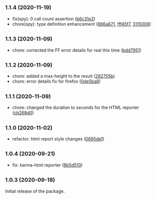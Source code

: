 ## <small>1.1.4 (2020-11-19)</small>

* fix(spy): 0 call count assertion ([b6c31e2](https://github.com/Netatwork-de/mocha-utils/commit/b6c31e2))
* chore(spy): type definition enhancement ([886a671](https://github.com/Netatwork-de/mocha-utils/commit/886a671), [fff45f7](https://github.com/Netatwork-de/mocha-utils/commit/fff45f7), [3115009](https://github.com/Netatwork-de/mocha-utils/commit/3115009))

## <small>1.1.3 (2020-11-09)</small>

* chore: corrected the FF error details for real this time ([bdd7951](https://github.com/Netatwork-de/mocha-utils/commit/bdd7951))

## <small>1.1.2 (2020-11-09)</small>

* chore: added a max-height to the result ([292755b](https://github.com/Netatwork-de/mocha-utils/commit/292755b))
* chore: error details fix for firefox ([0de5ba8](https://github.com/Netatwork-de/mocha-utils/commit/0de5ba8))

## <small>1.1.1 (2020-11-09)</small>

* chore: changed the duration to seconds for the HTML reporter ([cb268d0](https://github.com/Netatwork-de/mocha-utils/commit/cb268d0))

## <small>1.1.0 (2020-11-02)</small>

* refactor: html report style changes ([0695de1](https://github.com/Netatwork-de/mocha-utils/commit/0695de1))

## <small>1.0.4 (2020-09-21)</small>

* fix: karma-html reporter ([8b5d510](https://github.com/Netatwork-de/mocha-utils/commit/8b5d510))

## <small>1.0.3 (2020-09-18)</small>

Initial release of the package.
